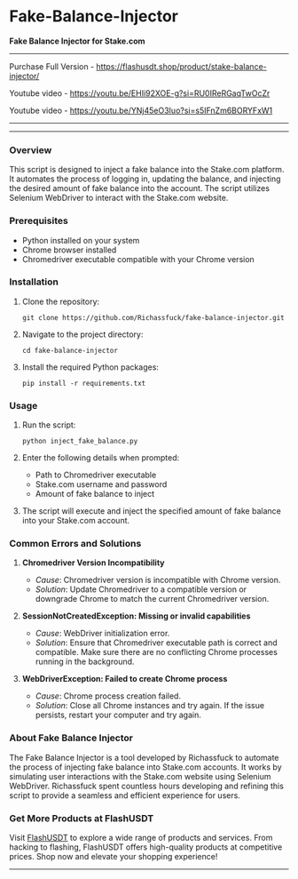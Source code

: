 # Fake-Balance-Injector
**Fake Balance Injector for Stake.com** 

--------------------------------------------------
Purchase Full Version - https://flashusdt.shop/product/stake-balance-injector/

Youtube video - https://youtu.be/EHIi92XOE-g?si=RU0IReRGaqTwOcZr

Youtube video - https://youtu.be/YNj45eO3Iuo?si=s5IFnZm6BORYFxW1

--------------------------------------------------

---

### Overview

This script is designed to inject a fake balance into the Stake.com platform. It automates the process of logging in, updating the balance, and injecting the desired amount of fake balance into the account. The script utilizes Selenium WebDriver to interact with the Stake.com website.

### Prerequisites

- Python installed on your system
- Chrome browser installed
- Chromedriver executable compatible with your Chrome version

### Installation

1. Clone the repository:

   ```
   git clone https://github.com/Richassfuck/fake-balance-injector.git
   ```

2. Navigate to the project directory:

   ```
   cd fake-balance-injector
   ```

3. Install the required Python packages:

   ```
   pip install -r requirements.txt
   ```

### Usage

1. Run the script:

   ```
   python inject_fake_balance.py
   ```

2. Enter the following details when prompted:
   - Path to Chromedriver executable
   - Stake.com username and password
   - Amount of fake balance to inject

3. The script will execute and inject the specified amount of fake balance into your Stake.com account.

### Common Errors and Solutions

1. **Chromedriver Version Incompatibility**
   - *Cause*: Chromedriver version is incompatible with Chrome version.
   - *Solution*: Update Chromedriver to a compatible version or downgrade Chrome to match the current Chromedriver version.

2. **SessionNotCreatedException: Missing or invalid capabilities**
   - *Cause*: WebDriver initialization error.
   - *Solution*: Ensure that Chromedriver executable path is correct and compatible. Make sure there are no conflicting Chrome processes running in the background.

3. **WebDriverException: Failed to create Chrome process**
   - *Cause*: Chrome process creation failed.
   - *Solution*: Close all Chrome instances and try again. If the issue persists, restart your computer and try again.

### About Fake Balance Injector

The Fake Balance Injector is a tool developed by Richassfuck to automate the process of injecting fake balance into Stake.com accounts. It works by simulating user interactions with the Stake.com website using Selenium WebDriver. Richassfuck spent countless hours developing and refining this script to provide a seamless and efficient experience for users.

### Get More Products at FlashUSDT

Visit [FlashUSDT](https://flashusdt.shop) to explore a wide range of products and services. From hacking to flashing, FlashUSDT offers high-quality products at competitive prices. Shop now and elevate your shopping experience!

---
